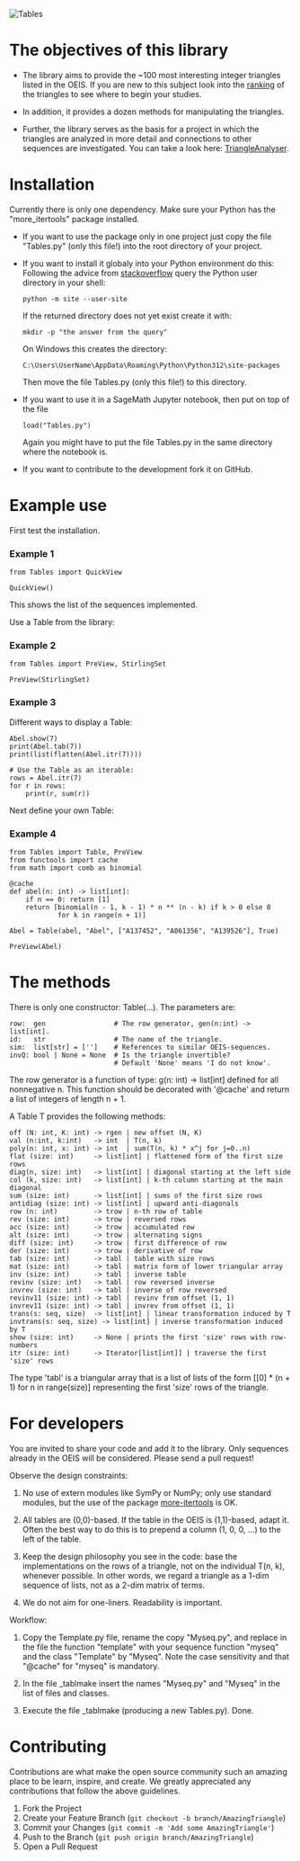 ![Tables](imag/IntegerTrianglesPy.png)

# The objectives of this library

* The library aims to provide the ~100 most interesting integer triangles listed in the OEIS. If you are new to this subject look into the [ranking](https://github.com/PeterLuschny/table/blob/main/data/Ranking.txt) of the triangles to see where to begin your studies.

* In addition, it provides a dozen methods for manipulating the triangles.

* Further, the library serves as the basis for a project in which the triangles are analyzed in more detail and connections to other sequences are investigated.  You can take a look here: [TriangleAnalyser](https://luschny.de/math/oeis/Abel.html).

# Installation

Currently there is only one dependency. Make sure your Python has the "more_itertools" package installed.

* If you want to use the package only in one project just copy the file "Tables.py" (only this file!) into the root directory of your project.

* If you want to install it globaly into your Python environment do this: Following the advice from [stackoverflow](https://stackoverflow.com/a/16196400) query the Python user directory in your shell:

      python -m site --user-site

  If the returned directory does not yet exist create it with:

      mkdir -p "the answer from the query"

  On Windows this creates the directory:

      C:\Users\UserName\AppData\Roaming\Python\Python312\site-packages

  Then move the file Tables.py (only this file!) to this directory.

* If you want to use it in a SageMath Jupyter notebook, then put on top of the file

      load("Tables.py")

  Again you might have to put the file Tables.py in the same directory where the notebook is.

* If you want to contribute to the development fork it on GitHub.


# Example use

First test the installation.

 ### Example 1
    from Tables import QuickView

    QuickView()

This shows the list of the sequences implemented.

Use a Table from the library:

 ### Example 2
    from Tables import PreView, StirlingSet

    PreView(StirlingSet)

### Example 3

Different ways to display a Table:

    Abel.show(7)
    print(Abel.tab(7))
    print(list(flatten(Abel.itr(7))))

    # Use the Table as an iterable:
    rows = Abel.itr(7)
    for r in rows:
        print(r, sum(r))

Next define your own Table:

 ### Example 4
    from Tables import Table, PreView
    from functools import cache
    from math import comb as binomial

    @cache
    def abel(n: int) -> list[int]:
        if n == 0: return [1]
        return [binomial(n - 1, k - 1) * n ** (n - k) if k > 0 else 0
                for k in range(n + 1)]

    Abel = Table(abel, "Abel", ["A137452", "A061356", "A139526"], True)

    PreView(Abel)


# The methods

There is only one constructor: Table(...). The parameters are:

    row:  gen                 # The row generator, gen(n:int) -> list[int].
    id:   str                 # The name of the triangle.
    sim:  list[str] = ['']    # References to similar OEIS-sequences.
    invQ: bool | None = None  # Is the triangle invertible?
                              # Default 'None' means 'I do not know'.

The row generator is a function of type: g(n: int) -> list[int] defined for all nonnegative n.
This function should be decorated with '@cache' and return a list of integers of length n + 1.

A Table T provides the following methods:

    off (N: int, K: int) -> rgen | new offset (N, K)
    val (n:int, k:int)   -> int  | T(n, k)
    poly(n: int, x: int) -> int  | sum(T(n, k) * x^j for j=0..n)
    flat (size: int)     -> list[int] | flattened form of the first size rows
    diag(n, size: int)   -> list[int] | diagonal starting at the left side
    col (k, size: int)   -> list[int] | k-th column starting at the main diagonal
    sum (size: int)      -> list[int] | sums of the first size rows
    antidiag (size: int) -> list[int] | upward anti-diagonals
    row (n: int)         -> trow | n-th row of table
    rev (size: int)      -> trow | reversed rows
    acc (size: int)      -> trow | accumulated row 
    alt (size: int)      -> trow | alternating signs 
    diff (size: int)     -> trow | first difference of row
    der (size: int)      -> trow | derivative of row
    tab (size: int)      -> tabl | table with size rows
    mat (size: int)      -> tabl | matrix form of lower triangular array
    inv (size: int)      -> tabl | inverse table
    revinv (size: int)   -> tabl | row reversed inverse
    invrev (size: int)   -> tabl | inverse of row reversed
    revinv11 (size: int) -> tabl | revinv from offset (1, 1)
    invrev11 (size: int) -> tabl | invrev from offset (1, 1)
    trans(s: seq, size)  -> list[int] | linear transformation induced by T
    invtrans(s: seq, size) -> list[int] | inverse transformation induced by T
    show (size: int)     -> None | prints the first 'size' rows with row-numbers
    itr (size: int)      -> Iterator[list[int]] | traverse the first 'size' rows

The type 'tabl' is a triangular array that is a list of lists of the form
[[0] * (n + 1) for n in range(size)] representing the first 'size' rows of
the triangle.


# For developers

You are invited to share your code and add it to the library. Only sequences already in the OEIS will be considered. Please send a pull request!

Observe the design constraints:

  1) No use of extern modules like SymPy or NumPy; only use standard modules, but the use of the package [more-itertools](https://pypi.org/project/more-itertools/) is OK.

  2) All tables are (0,0)-based. If the table in the OEIS is (1,1)-based, adapt it. Often the best way to do this is to prepend a column (1, 0, 0, ...) to the left of the table.

  3) Keep the design philosophy you see in the code: base the implementations on the rows of a triangle, not on the individual T(n, k), whenever possible. In other words, we regard a triangle as a 1-dim sequence of lists, not as a 2-dim matrix of terms.

  4) We do not aim for one-liners. Readability is important.

Workflow:

  1) Copy the Template.py file, rename the copy "Myseq.py", and replace in the file the function "template" with your sequence function "myseq" and the class "Template" by "Myseq". Note the case sensitivity and that "@cache" for "myseq" is mandatory.

  2) In the file _tablmake insert the names "Myseq.py" and "Myseq" in the list of files and classes.

  3) Execute the file _tablmake (producing a new Tables.py). Done.


# Contributing

Contributions are what make the open source community such an amazing place to be learn, inspire, and create. We greatly appreciated any contributions that follow the above guidelines.

  1) Fork the Project
  2) Create your Feature Branch (`git checkout -b branch/AmazingTriangle`)
  3) Commit your Changes (`git commit -m 'Add some AmazingTriangle'`)
  4) Push to the Branch (`git push origin branch/AmazingTriangle`)
  5) Open a Pull Request
